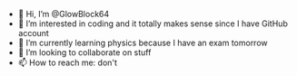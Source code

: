 - 👋 Hi, I’m @GlowBlock64
- 👀 I’m interested in coding and it totally makes sense since I have GitHub account
- 🌱 I’m currently learning physics because I have an exam tomorrow
- 💞️ I’m looking to collaborate on stuff
- 📫 How to reach me: don't

<!---
GlowBlock64/GlowBlock64 is a ✨ special ✨ repository because its `README.md` (this file) appears on your GitHub profile.
You can click the Preview link to take a look at your changes.
--->
